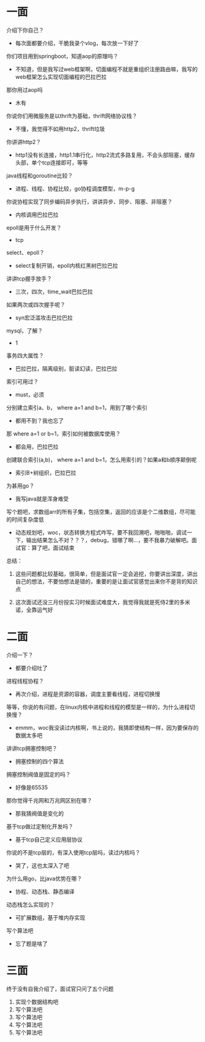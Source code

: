 # 一面
介绍下你自己？

- 每次面都要介绍，干脆我录个vlog，每次放一下好了

你们项目用到springboot，知道aop的原理吗？

- 不知道，但是我写过web框架啊，切面编程不就是重组织注册路由嘛，我写的web框架怎么实现切面编程的巴拉巴拉

那你用过aop吗

- 木有

你说你们用微服务是以thrift为基础，thrift网络协议栈？

- 不懂，我觉得不如用http2，thrift垃圾

你讲讲http2？

- http1没有长连接，http1.1串行化，http2流式多路复用，不会头部阻塞，缓存头部，单个tcp连接即可，等等

java线程和goroutine比较？

- 进程、线程、协程比较，go协程调度模型，m-p-g

你说协程实现了同步编码异步执行，讲讲异步、同步、阻塞、非阻塞？

- 内核调用巴拉巴拉

epoll是用于什么开发？

- tcp

select、epoll？

- select复制开销，epoll内核红黑树巴拉巴拉

讲讲tcp握手放手？

- 三次，四次，time_wait巴拉巴拉

如果两次或四次握手呢？

- syn宏泛滥攻击巴拉巴拉

mysql，了解？

- 1

事务四大属性？

- 巴拉巴拉，隔离级别，脏读幻读，巴拉巴拉

索引可用过？

- must，必须

分别建立索引a、b， where a=1 and b=1，用到了哪个索引

- 都用不到？我也忘了

那 where a=1 or b=1，索引如何被数据库使用？

- 都会用，巴拉巴拉

创建联合索引(a,b)， where a=1 and b=1，怎么用索引的？如果a和b顺序颠倒呢

- 索引B+树组织，巴拉巴拉

为甚用go？

- 我写java就是浑身难受

写个题吧，求数组arr的所有子集，包括空集，返回的应该是个二维数组，尽可能的时间复杂度低

- 动态规划吧，woc，状态转换方程式咋写，要不我回溯吧，啪啪啪，调试一下，输出结果怎么不对？？？，debug，错哪了啊...，要不我暴力破解吧。面试官：算了吧，面试结束

总结：

1. 这些问题都比较基础，很简单，但是面试官一定会追挖，你要讲出深度，讲出自己的想法，不要怕想法是错的，重要的是让面试官感觉出来你不是背的知识点

2. 这次面试还没三月份投实习时候面试难度大，我觉得我就是死侍2里的多米诺，全靠运气好

# 二面
介绍一下？

- 都要介绍吐了

进程线程协程？

- 再次介绍，进程是资源的容器，调度主要看线程，进程切换慢

等等，你说的有问题，在linux内核中进程和线程的模型是一样的，为什么进程切换慢？

- emmm，woc我没读过内核啊，书上说的，我猜即使结构一样，因为要保存的数据太多吧

讲讲tcp拥塞控制吧？

- 拥塞控制的四个算法

拥塞控制阀值是固定的吗？

- 好像是65535

那你觉得千兆网和万兆网区别在哪？

- 那我猜阀值是变化的

基于tcp做过定制化开发吗？

- 基于tcp自己定义应用层协议

你说的不是tcp层的，有深入使用tcp层吗，读过内核吗？

- 哭了，这也太深入了吧

为什么用go，比java优势在哪？

- 协程、动态栈、静态编译

动态栈怎么实现的？

- 可扩展数组，基于堆内存实现

写个算法吧

- 忘了题是啥了

# 三面
终于没有自我介绍了，面试官只问了五个问题

1. 实现个数据结构吧
2. 写个算法吧
3. 写个算法吧
4. 写个算法吧
5. 写个算法吧
